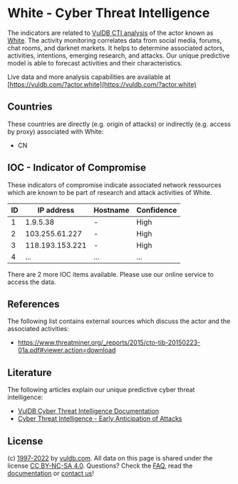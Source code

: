 # White - Cyber Threat Intelligence

The indicators are related to [VulDB CTI analysis](https://vuldb.com/?kb.cti) of the actor known as [White](https://vuldb.com/?actor.white). The activity monitoring correlates data from social media, forums, chat rooms, and darknet markets. It helps to determine associated actors, activities, intentions, emerging research, and attacks. Our unique predictive model is able to forecast activities and their characteristics.

Live data and more analysis capabilities are available at [https://vuldb.com/?actor.white](https://vuldb.com/?actor.white)

## Countries

These countries are directly (e.g. origin of attacks) or indirectly (e.g. access by proxy) associated with White:

* CN

## IOC - Indicator of Compromise

These indicators of compromise indicate associated network ressources which are known to be part of research and attack activities of White.

ID | IP address | Hostname | Confidence
-- | ---------- | -------- | ----------
1 | 1.9.5.38 | - | High
2 | 103.255.61.227 | - | High
3 | 118.193.153.221 | - | High
4 | ... | ... | ...

There are 2 more IOC items available. Please use our online service to access the data.

## References

The following list contains external sources which discuss the actor and the associated activities:

* https://www.threatminer.org/_reports/2015/cto-tib-20150223-01a.pdf#viewer.action=download

## Literature

The following articles explain our unique predictive cyber threat intelligence:

* [VulDB Cyber Threat Intelligence Documentation](https://vuldb.com/?kb.cti)
* [Cyber Threat Intelligence - Early Anticipation of Attacks](https://www.scip.ch/en/?labs.20201022)

## License

(c) [1997-2022](https://vuldb.com/?kb.changelog) by [vuldb.com](https://vuldb.com/?kb.about). All data on this page is shared under the license [CC BY-NC-SA 4.0](https://creativecommons.org/licenses/by-nc-sa/4.0/). Questions? Check the [FAQ](https://vuldb.com/?kb.faq), read the [documentation](https://vuldb.com/?kb) or [contact us](https://vuldb.com/?contact)!
